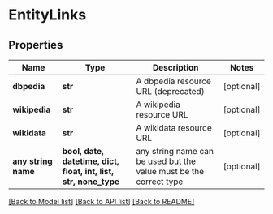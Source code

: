 # EntityLinks


## Properties
Name | Type | Description | Notes
------------ | ------------- | ------------- | -------------
**dbpedia** | **str** | A dbpedia resource URL (deprecated) | [optional] 
**wikipedia** | **str** | A wikipedia resource URL | [optional] 
**wikidata** | **str** | A wikidata resource URL | [optional] 
**any string name** | **bool, date, datetime, dict, float, int, list, str, none_type** | any string name can be used but the value must be the correct type | [optional]

[[Back to Model list]](../README.md#documentation-for-models) [[Back to API list]](../README.md#documentation-for-api-endpoints) [[Back to README]](../README.md)


